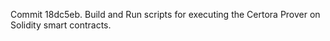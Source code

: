 Commit 18dc5eb.                    Build and Run scripts for executing the Certora Prover on Solidity smart contracts.